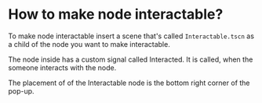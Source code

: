 ﻿# How to make node interactable?

To make node interactable insert a scene that's called `Interactable.tscn` as a child of the node you want to make interactable.

The node inside has a custom signal called Interacted. It is called, when the someone interacts with the node.

The placement of of the Interactable node is the bottom right corner of the pop-up.